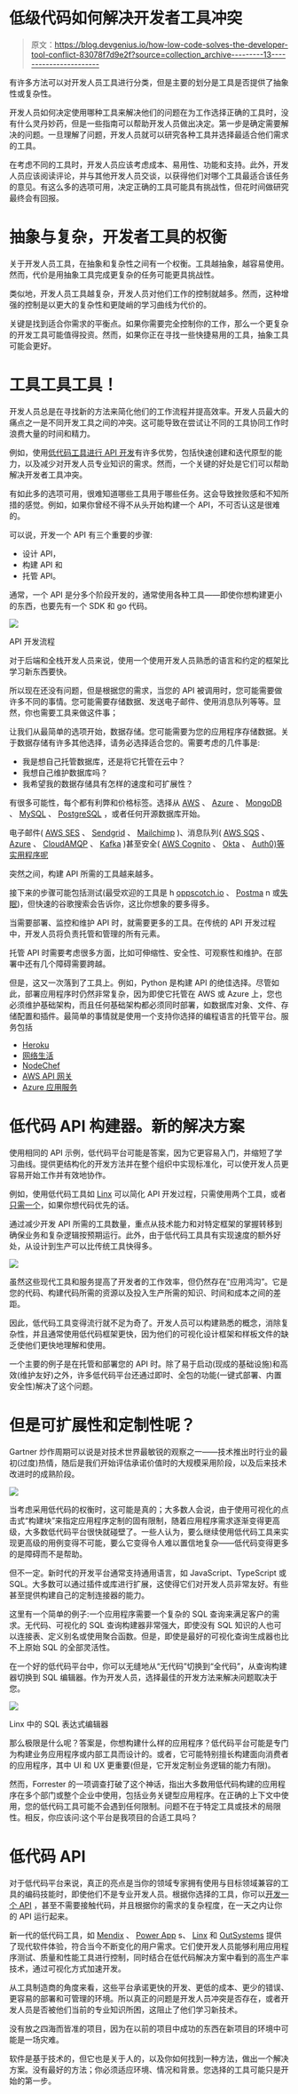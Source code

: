# 低级代码如何解决开发者工具冲突

> 原文：<https://blog.devgenius.io/how-low-code-solves-the-developer-tool-conflict-83078f7d9e2f?source=collection_archive---------13----------------------->

有许多方法可以对开发人员工具进行分类，但是主要的划分是工具是否提供了抽象性或复杂性。

开发人员如何决定使用哪种工具来解决他们的问题在为工作选择正确的工具时，没有什么灵丹妙药，但是一些指南可以帮助开发人员做出决定。第一步是确定需要解决的问题。一旦理解了问题，开发人员就可以研究各种工具并选择最适合他们需求的工具。

在考虑不同的工具时，开发人员应该考虑成本、易用性、功能和支持。此外，开发人员应该阅读评论，并与其他开发人员交谈，以获得他们对哪个工具最适合该任务的意见。有这么多的选项可用，决定正确的工具可能具有挑战性，但花时间做研究最终会有回报。

# 抽象与复杂，开发者工具的权衡

关于开发人员工具，在抽象和复杂性之间有一个权衡。工具越抽象，越容易使用。然而，代价是用抽象工具完成更复杂的任务可能更具挑战性。

类似地，开发人员工具越复杂，开发人员对他们工作的控制就越多。然而，这种增强的控制是以更大的复杂性和更陡峭的学习曲线为代价的。

关键是找到适合你需求的平衡点。如果你需要完全控制你的工作，那么一个更复杂的开发工具可能值得投资。然而，如果你正在寻找一些快捷易用的工具，抽象工具可能会更好。

# 工具工具工具！

开发人员总是在寻找新的方法来简化他们的工作流程并提高效率。开发人员最大的痛点之一是不同开发工具之间的冲突。这可能导致在尝试让不同的工具协同工作时浪费大量的时间和精力。

例如，使用[低代码工具进行 API 开发](https://linx.software/blog/28-api-tools-to-design-build-and-host-your-next-api/)有许多优势，包括快速创建和迭代原型的能力，以及减少对开发人员专业知识的需求。然而，一个关键的好处是它们可以帮助解决开发者工具冲突。

有如此多的选项可用，很难知道哪些工具用于哪些任务。这会导致挫败感和不知所措的感觉。例如，如果你曾经不得不从头开始构建一个 API，不可否认这是很难的。

可以说，开发一个 API 有三个重要的步骤:

*   设计 API，
*   构建 API 和
*   托管 API。

通常，一个 API 是分多个阶段开发的，通常使用各种工具——即使你想构建更小的东西，也要先有一个 SDK 和 go 代码。

![](img/c1f88b4c7dca3b4c213983fca7bc04a1.png)

API 开发流程

对于后端和全栈开发人员来说，使用一个使用开发人员熟悉的语言和约定的框架比学习新东西要快。

所以现在还没有问题，但是根据您的需求，当您的 API 被调用时，您可能需要做许多不同的事情。您可能需要存储数据、发送电子邮件、使用消息队列等等。显然，你也需要工具来做这件事；

让我们从最简单的选项开始，数据存储。您可能需要为您的应用程序存储数据。关于数据存储有许多其他选择，请务必选择适合您的。需要考虑的几件事是:

*   我是想自己托管数据库，还是将它托管在云中？
*   我想自己维护数据库吗？
*   我希望我的数据存储具有怎样的速度和可扩展性？

有很多可能性，每个都有利弊和价格标签。选择从 [AWS](https://aws.amazon.com/products/databases/) 、 [Azure](https://azure.microsoft.com/en-us/product-categories/databases/) 、 [MongoDB](https://www.mongodb.com/cloud/atlas) 、 [MySQL](https://www.mysql.com/) 、 [PostgreSQL](https://www.postgresql.org/) ，或者任何开源数据库开始。

电子邮件( [AWS SES](https://aws.amazon.com/ses/) 、 [Sendgrid](https://sendgrid.com/) 、 [Mailchimp](https://mailchimp.com/) )、消息队列( [AWS SQS](https://aws.amazon.com/sqs/) 、 [Azure](https://azure.microsoft.com/en-us/services/storage/queues/) 、 [CloudAMQP](https://www.cloudamqp.com/) 、 [Kafka](https://kafka.apache.org/) )甚至安全( [AWS Cognito](https://aws.amazon.com/cognito/) 、 [Okta](https://www.okta.com/) 、 [Auth0)等实用程序呢](https://auth0.com/)

突然之间，构建 API 所需的工具越来越多。

接下来的步骤可能包括测试(最受欢迎的工具是 h [oppscotch.io](https://hoppscotch.io/) 、 [Postma](https://www.postman.com/) n 或[失眠](https://insomnia.rest/))，但快速的谷歌搜索会告诉你，这比你想象的要多得多。

当需要部署、监控和维护 API 时，就需要更多的工具。在传统的 API 开发过程中，开发人员将负责托管和管理的所有元素。

托管 API 时需要考虑很多方面，比如可伸缩性、安全性、可观察性和维护。在部署中还有几个障碍需要跨越。

但是，这又一次落到了工具上。例如，Python 是构建 API 的绝佳选择。尽管如此，部署应用程序时仍然非常复杂，因为即使它托管在 AWS 或 Azure 上，您也必须维护基础架构，而且任何基础架构都必须同时部署，如数据库对象、文件、存储配置和插件。最简单的事情就是使用一个支持你选择的编程语言的托管平台。服务包括

*   [Heroku](https://www.heroku.com/)
*   [网络生活](https://www.netlify.com/)
*   [NodeChef](https://www.nodechef.com/rest-api-hosting)
*   [AWS API 网关](https://aws.amazon.com/api-gateway/)
*   [Azure 应用服务](https://azure.microsoft.com/en-us/services/app-service/api/)

# 低代码 API 构建器。新的解决方案

使用相同的 API 示例，低代码平台可能是答案，因为它更容易入门，并缩短了学习曲线。提供更结构化的开发方法并在整个组织中实现标准化，可以使开发人员更容易开始工作并有效地协作。

例如，使用低代码工具如 [Linx](https://linx.software) 可以简化 API 开发过程，只需使用两个工具，或者[只需一个](https://linx.software/build-and-deploy-api/)，如果你想代码优先的话。

通过减少开发 API 所需的工具数量，重点从技术能力和对特定框架的掌握转移到确保业务和复杂逻辑按预期运行。此外，由于低代码工具具有实现速度的额外好处，从设计到生产可以比传统工具快得多。

![](img/81b1640965d8de9e6ccd567005041f23.png)

虽然这些现代工具和服务提高了开发者的工作效率，但仍然存在“应用鸿沟”。它是您的代码、构建代码所需的资源以及投入生产所需的知识、时间和成本之间的差距。

因此，低代码工具变得流行就不足为奇了。开发人员可以构建熟悉的概念，消除复杂性，并且通常使用低代码框架更快，因为他们的可视化设计框架和样板文件的缺乏使他们更快地理解和使用。

一个主要的例子是在托管和部署您的 API 时。除了易于启动(现成的基础设施)和高效(维护友好)之外，许多低代码平台还通过即时、全包的功能(一键式部署、内置安全性)解决了这个问题。

# 但是可扩展性和定制性呢？

Gartner 炒作周期可以说是对技术世界最敏锐的观察之一——技术推出时行业的最初(过度)热情，随后是我们开始评估承诺价值时的大规模采用阶段，以及后来技术改进时的成熟阶段。

![](img/5250ece7e34f05855a7417f5a2cb196f.png)

当考虑采用低代码的权衡时，这可能是真的；大多数人会说，由于使用可视化的点击式“构建块”来指定应用程序定制的固有限制，随着应用程序需求逐渐变得更高级，大多数低代码平台很快就碰壁了。一些人认为，要么继续使用低代码工具来实现更高级的用例变得不可能，要么它变得令人难以置信地复杂——低代码变得更多的是障碍而不是帮助。

但不一定。新时代的开发平台通常支持通用语言，如 JavaScript、TypeScript 或 SQL。大多数可以通过插件或库进行扩展，这使得它们对开发人员非常友好。有些甚至提供构建自己的定制连接器的能力。

这里有一个简单的例子:一个应用程序需要一个复杂的 SQL 查询来满足客户的需求。无代码、可视化的 SQL 查询构建器非常强大，即使没有 SQL 知识的人也可以连接表、定义别名或使用聚合函数。但是，即使是最好的可视化查询生成器也比不上原始 SQL 的全部灵活性。

在一个好的低代码平台中，你可以无缝地从“无代码”切换到“全代码”，从查询构建器切换到 SQL 编辑器。作为开发人员，选择最佳的开发方法来解决问题取决于您。

![](img/89be1b87af89511d09a176e1a3887806.png)

Linx 中的 SQL 表达式编辑器

那么极限是什么呢？答案是，你想构建什么样的应用程序？低代码平台可能是专门为构建业务应用程序或内部工具而设计的。或者，它可能特别擅长构建面向消费者的应用程序，其中 UI 和 UX 更重要(但是，它开发定制业务逻辑的能力有限)。

然而，Forrester 的一项调查打破了这个神话，指出大多数用低代码构建的应用程序在多个部门或整个企业中使用，包括业务关键型应用程序。在正确的上下文中使用，您的低代码工具可能不会遇到任何限制。问题不在于特定工具或技术的局限性。相反，你应该问:这个平台是我项目的合适工具吗？

# 低代码 API

对于低代码平台来说，真正的亮点是当你的领域专家拥有使用与目标领域兼容的工具的编码技能时，即使他们不是专业开发人员。根据你选择的工具，你可以[开发一个 API](https://linx.software/blog/build-and-host-a-low-code-api/) ，甚至不需要接触代码，并且根据你的需求的复杂程度，在一天之内让你的 API 运行起来。

新一代的低代码工具，如 [Mendix](https://www.mendix.com/) 、 [Power App](https://powerapps.microsoft.com/en-us/) s、 [Linx](https://linx.software/?utm=dz) 和 [OutSystems](https://www.outsystems.com/) 提供了现代软件体验，符合当今不断变化的用户需求。它们使开发人员能够利用应用程序测试、质量和性能工具进行控制，同时结合在低代码解决方案中看到的高生产率技术，通过可视化方式加速开发。

从工具制造商的角度来看，这些平台承诺更快的开发、更低的成本、更少的错误、更容易的部署和可管理的环境。所以真正的问题是开发人员冲突是否存在，或者开发人员是否被他们当前的专业知识所困，这阻止了他们学习新技术。

没有放之四海而皆准的项目，因为在以前的项目中成功的东西在新项目的环境中可能是一场灾难。

软件是基于技术的，但它也是关于人的，以及你如何找到一种方法，做出一个解决方案。没有最好的方法；你必须适应环境、情况和背景。您选择的工具可能只是开始的第一步。